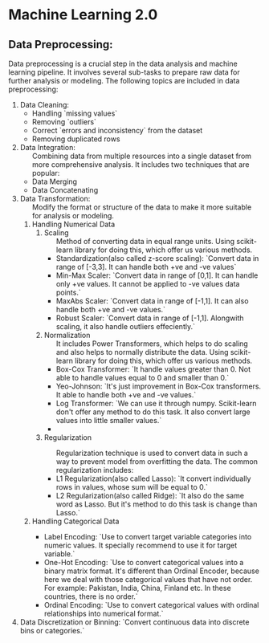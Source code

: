# Machine Learning 2.0

## Data Preprocessing:
Data preprocessing is a crucial step in the data analysis and machine learning pipeline. It involves several sub-tasks to prepare raw data for further analysis or modeling. The following topics are included in data preprocessing:

<ol>
  <li>Data Cleaning:
    <ul>
      <li>Handling `missing values`</li>
      <li>Removing `outliers`</li>
      <li>Correct `errors and inconsistency` from the dataset</li>
      <li>Removing duplicated rows</li>
    </ul>
  </li>
  <li>Data Integration:
    <ul>
      Combining data from multiple resources into a single dataset from more comprehensive analysis. It includes two techniques that are popular:
      <li>Data Merging</li>
      <li>Data Concatenating</li>
    </ul>
  </li>
  <li>Data Transformation:
    <ol>
      Modify the format or structure of the data to make it more suitable for analysis or modeling.
      <li>Handling Numerical Data
        <ol>
          <li>Scaling
            <ul>
              Method of converting data in equal range units. Using scikit-learn library for doing this, which offer us various methods.
              <li>Standardization(also called z-score scaling): `Convert data in range of [-3,3]. It can handle both +ve and -ve values`</li>
              <li>Min-Max Scaler: `Convert data in range of [0,1]. It can handle only +ve values. It cannot be applied to -ve values data points.`</li>
              <li>MaxAbs Scaler: `Convert data in range of [-1,1]. It can also handle both +ve and -ve values.`</li>
              <li>Robust Scaler: `Convert data in range of [-1,1]. Alongwith scaling, it also handle outliers effeciently.`</li>
            </ul>
          </li>
          <li>Normalization
            <ul>
              It includes Power Transformers, which helps to do scaling and also helps to normally distribute the data. Using scikit-learn library for doing this, which offer us various methods.
              <li>Box-Cox Transformer: `It handle values greater than 0. Not able to handle values equal to 0 and smaller than 0.`</li>
              <li>Yeo-Johnson: `It's just improvement in Box-Cox transformers. It able to handle both +ve and -ve values.`</li>
              <li>Log Transformer: `We can use it through numpy. Scikit-learn don't offer any method to do this task. It also convert large values into little smaller values.`</li>
              <li>
            </ul>
          </li>
          <li>Regularization</li>
            <ul>
              Regularization technique is used to convert data in such a way to prevent model from overfitting the data. The common regularization includes:
              <li>L1 Regularization(also called Lasso): `It convert individually rows in values, whose sum will be equal to 0.`</li>
              <li>L2 Regularization(also called Ridge): `It also do the same word as Lasso. But it's method to do this task is change than Lasso.`</li>
            </ul>
        </ol>
      </li>
      <li>Handling Categorical Data</li>
        <ul>
          <li>Label Encoding: `Use to convert target variable categories into numeric values. It specially recommend to use it for target variable.`</li>
          <li>One-Hot Encoding: `Use to convert categorical values into a binary matrix format. It's different than Ordinal Encoder, because here we deal with those categorical values that have not order. For example: Pakistan, India, China, Finland etc. In these countries, there is no order.`</li>
          <li>Ordinal Encoding: `Use to convert categorical values with ordinal relationships into numerical format.`</li>
        </ul>
    </ol>
  </li>
  <li>Data Discretization or Binning: `Convert continuous data into discrete bins or categories.`</li>
</ol>
